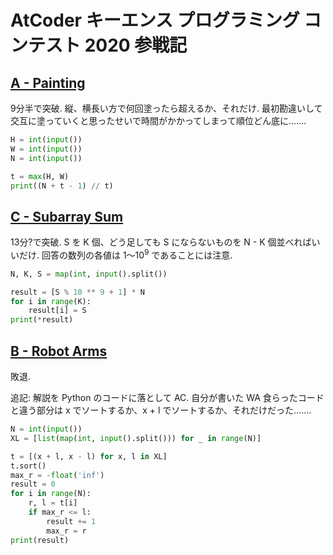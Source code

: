 # AtCoder キーエンス プログラミング コンテスト 2020 参戦記

## [A - Painting](https://atcoder.jp/contests/keyence2020/tasks/keyence2020_a)

9分半で突破. 縦、横長い方で何回塗ったら超えるか、それだけ. 最初勘違いして交互に塗っていくと思ったせいで時間がかかってしまって順位どん底に…….

```python
H = int(input())
W = int(input())
N = int(input())

t = max(H, W)
print((N + t - 1) // t)
```

## [C - Subarray Sum](https://atcoder.jp/contests/keyence2020/tasks/keyence2020_c)

13分?で突破. S を K 個、どう足しても S にならないものを N - K 個並べればいいだけ. 回答の数列の各値は 1～10<sup>9</sup> であることには注意.

```python
N, K, S = map(int, input().split())

result = [S % 10 ** 9 + 1] * N
for i in range(K):
    result[i] = S
print(*result)
```

## [B - Robot Arms](https://atcoder.jp/contests/keyence2020/tasks/keyence2020_b)

敗退.

追記: 解説を Python のコードに落として AC. 自分が書いた WA 食らったコードと違う部分は x でソートするか、x + l でソートするか、それだけだった…….

```python
N = int(input())
XL = [list(map(int, input().split())) for _ in range(N)]

t = [(x + l, x - l) for x, l in XL]
t.sort()
max_r = -float('inf')
result = 0
for i in range(N):
    r, l = t[i]
    if max_r <= l:
        result += 1
        max_r = r
print(result)
```
